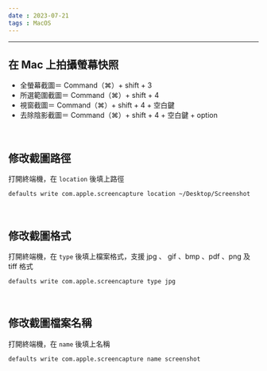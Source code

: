 ```yaml
---
date : 2023-07-21
tags : MacOS
---
```

---
## 在 Mac 上拍攝螢幕快照
- 全螢幕截圖＝ Command（⌘）+ shift + 3
- 所選範圍截圖＝ Command（⌘）+ shift + 4
- 視窗截圖＝ Command（⌘）+ shift + 4 + 空白鍵
- 去除陰影截圖＝ Command（⌘）+ shift + 4 + 空白鍵 + option

<br>

## 修改截圖路徑
打開終端機，在 `location` 後填上路徑
```
defaults write com.apple.screencapture location ~/Desktop/Screenshot
```

<br>

## 修改截圖格式
打開終端機，在 `type` 後填上檔案格式，支援 jpg 、 gif 、bmp 、pdf 、png 及 tiff 格式
```
defaults write com.apple.screencapture type jpg
```
<br>

## 修改截圖檔案名稱
打開終端機，在 `name` 後填上名稱
```
defaults write com.apple.screencapture name screenshot
```